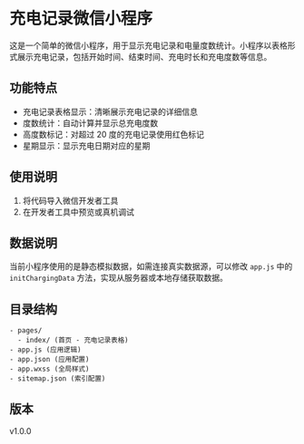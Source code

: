 # 充电记录微信小程序

这是一个简单的微信小程序，用于显示充电记录和电量度数统计。小程序以表格形式展示充电记录，包括开始时间、结束时间、充电时长和充电度数等信息。

## 功能特点

- 充电记录表格显示：清晰展示充电记录的详细信息
- 度数统计：自动计算并显示总充电度数
- 高度数标记：对超过 20 度的充电记录使用红色标记
- 星期显示：显示充电日期对应的星期

## 使用说明

1. 将代码导入微信开发者工具
2. 在开发者工具中预览或真机调试

## 数据说明

当前小程序使用的是静态模拟数据，如需连接真实数据源，可以修改 `app.js` 中的 `initChargingData` 方法，实现从服务器或本地存储获取数据。

## 目录结构

```
- pages/
  - index/ (首页 - 充电记录表格)
- app.js (应用逻辑)
- app.json (应用配置)
- app.wxss (全局样式)
- sitemap.json (索引配置)
```

## 版本

v1.0.0
